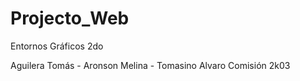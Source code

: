 # Projecto_Web
 Entornos Gráficos 2do

 Aguilera Tomás - Aronson Melina - Tomasino Alvaro
 Comisión 2k03